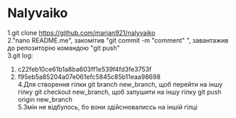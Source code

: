 # Nalyvaiko  
1.git clone https://github.com/marian921/nalyvaiko  
2."nano README.me", закомітив "git commit -m "comment" ", завантажив до репозиторію командою "git push"  
3.git log: 
1) c22feb10ce61b1a8ba603ff1e539f4fd3fe3753f  
2) f95eb5a85204a07e061efc5845c85b11eaa98698  
4.Для створення гілки git branch new_branch, щоб перейти на іншу гілку git checkout new_branch, щоб запушити на іншу гілку git push origin new_branch  
5.Змін не відбулось, бо вони здійснювалиссь на іншій гілці

